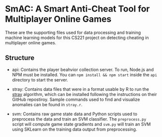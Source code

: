 # SmAC: A Smart Anti-Cheat Tool for Multiplayer Online Games

These are the supporting files used for data processing and training machine learning models for this CS221 project on detecting cheating in multiplayer online games.

## Structure

* api: Contains the player beahvior collection server. To run, Node.js and NPM must be installed. You can `npm install && npm start` inside the `api` directory to start the server.

* stray: Contains data files that were in a format usable by R to run the [stray](https://github.com/pridiltal/stray) algorithm, which can be installed following the instructions on their GitHub repostiroy. Sample commands used to find and visualize anomalies can be found in `stray.r`.

* svm: Contains raw game state data and Python scripts used to preprocess the data and train an SVM classifier. The `preprocess.py` script will compute game state gradients and `svm.py` will train an SVM using SKLearn on the training data output from preprocessing.
